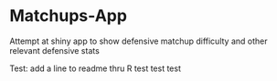 # Matchups-App
Attempt at shiny app to show defensive matchup difficulty and other relevant defensive stats

Test: add a line to readme thru R test test test
